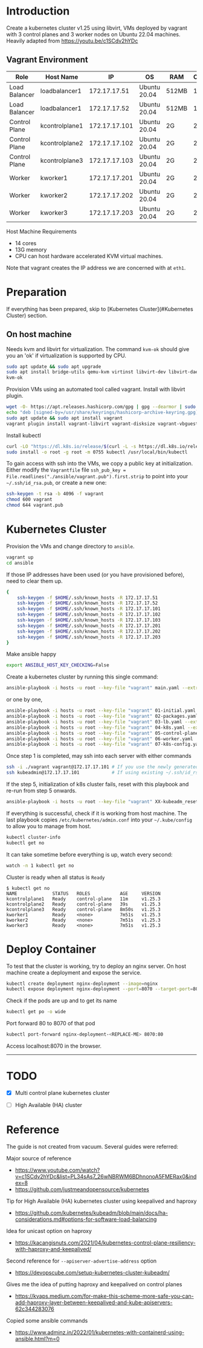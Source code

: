 # Introduction

Create a kubernetes cluster v1.25 using libvirt, VMs deployed by vagrant with 3 
control planes and 3 worker nodes on Ubuntu 22.04 machines. Heavily adapted from 
https://youtu.be/c1SCdv2hYDc 

## Vagrant Environment
| Role          | Host Name      | IP            | OS           | RAM   | CPU |
|---------------|----------------|---------------|--------------|-------|-----|
| Load Balancer | loadbalancer1  | 172.17.17.51  | Ubuntu 20.04 | 512MB | 1   |
| Load Balancer | loadbalancer1  | 172.17.17.52  | Ubuntu 20.04 | 512MB | 1   |
| Control Plane | kcontrolplane1 | 172.17.17.101 | Ubuntu 20.04 | 2G    | 2   |
| Control Plane | kcontrolplane2 | 172.17.17.102 | Ubuntu 20.04 | 2G    | 2   |
| Control Plane | kcontrolplane3 | 172.17.17.103 | Ubuntu 20.04 | 2G    | 2   |
| Worker        | kworker1       | 172.17.17.201 | Ubuntu 20.04 | 2G    | 2   |
| Worker        | kworker2       | 172.17.17.202 | Ubuntu 20.04 | 2G    | 2   |
| Worker        | kworker3       | 172.17.17.203 | Ubuntu 20.04 | 2G    | 2   |


Host Machine Requirements

 - 14 cores
 - 13G memory
 - CPU can host hardware accelerated KVM virtual machines.

Note that vagrant creates the IP address we are concerned with at `eth1`.

# Preparation

If everything has been prepared, skip to [Kubernetes Cluster](#Kubernetes Cluster) section.

## On host machine

Needs kvm and libvirt for virtualization. The command `kvm-ok` should give you an 'ok' if
virtualization is supported by CPU.

```sh
sudo apt update && sudo apt upgrade
sudo apt install bridge-utils qemu-kvm virtinst libvirt-dev libvirt-daemon virt-manager
kvm-ok
```

Provision VMs using an automated tool called vagrant. Install with libvirt plugin.

```sh
wget -O- https://apt.releases.hashicorp.com/gpg | gpg --dearmor | sudo tee /usr/share/keyrings/hashicorp-archive-keyring.gpg
echo "deb [signed-by=/usr/share/keyrings/hashicorp-archive-keyring.gpg] https://apt.releases.hashicorp.com $(lsb_release -cs) main" | sudo tee /etc/apt/sources.list.d/hashicorp.list
sudo apt update && sudo apt install vagrant
vagrant plugin install vagrant-libvirt vagrant-disksize vagrant-vbguest
```

Install kubectl

```sh
curl -LO "https://dl.k8s.io/release/$(curl -L -s https://dl.k8s.io/release/stable.txt)/bin/linux/amd64/kubectl"
sudo install -o root -g root -m 0755 kubectl /usr/local/bin/kubectl
```

To gain access with ssh into the VMs, we copy a public key at initialization. Either
modify the `Vagrantfile` file `ssh_pub_key = File.readlines("./ansible/vagrant.pub").first.strip`
to point into your `~/.ssh/id_rsa.pub`, or create a new one:

```sh
ssh-keygen -t rsa -b 4096 -f vagrant
chmod 600 vagrant
chmod 644 vagrant.pub
```


# Kubernetes Cluster

Provision the VMs and change directory to `ansible`.

```sh
vagrant up
cd ansible
```

If those IP addresses have been used (or you have provisioned before), need to clear them 
up.

```sh
{
    ssh-keygen -f $HOME/.ssh/known_hosts -R 172.17.17.51
    ssh-keygen -f $HOME/.ssh/known_hosts -R 172.17.17.52
    ssh-keygen -f $HOME/.ssh/known_hosts -R 172.17.17.101
    ssh-keygen -f $HOME/.ssh/known_hosts -R 172.17.17.102
    ssh-keygen -f $HOME/.ssh/known_hosts -R 172.17.17.103
    ssh-keygen -f $HOME/.ssh/known_hosts -R 172.17.17.201
    ssh-keygen -f $HOME/.ssh/known_hosts -R 172.17.17.202
    ssh-keygen -f $HOME/.ssh/known_hosts -R 172.17.17.203
}
```

Make ansible happy

```sh
export ANSIBLE_HOST_KEY_CHECKING=False
```

Create a kubernetes cluster by running this single command:

```sh
ansible-playbook -i hosts -u root --key-file "vagrant" main.yaml --extra-vars "@vars.json"
```

or one by one,

```sh
ansible-playbook -i hosts -u root --key-file "vagrant" 01-initial.yaml
ansible-playbook -i hosts -u root --key-file "vagrant" 02-packages.yaml
ansible-playbook -i hosts -u root --key-file "vagrant" 03-lb.yaml --extra-vars "@vars.json"
ansible-playbook -i hosts -u root --key-file "vagrant" 04-k8s.yaml --extra-vars "@vars.json"
ansible-playbook -i hosts -u root --key-file "vagrant" 05-control-plane.yaml --extra-vars "@vars.json"
ansible-playbook -i hosts -u root --key-file "vagrant" 06-worker.yaml
ansible-playbook -i hosts -u root --key-file "vagrant" 07-k8s-config.yaml
```

Once step 1 is completed, may ssh into each server with either commands

```sh
ssh -i ./vagrant vagrant@172.17.17.101 # If you use the newly generated public-private key pair
ssh kubeadmin@172.17.17.101            # If using existing ~/.ssh/id_rsa.pub key
```

If the step 5, initialization of k8s cluster fails, reset with this playbook and re-run 
from step 5 onwards.

```sh
ansible-playbook -i hosts -u root --key-file "vagrant" XX-kubeadm_reset.yaml
```


If everything is successful, check if it is working from host machine. The last playbook
copies `/etc/kubernetes/admin.conf` into your `~/.kube/config` to allow you to manage
from host.

```sh
kubectl cluster-info
kubectl get no
```

It can take sometime before everything is up, watch every second:

```sh
watch -n 1 kubectl get no
```

Cluster is ready when all status is `Ready`

```
$ kubectl get no
NAME             STATUS   ROLES           AGE     VERSION
kcontrolplane1   Ready    control-plane   11m     v1.25.3
kcontrolplane2   Ready    control-plane   39s     v1.25.3
kcontrolplane3   Ready    control-plane   8m50s   v1.25.3
kworker1         Ready    <none>          7m51s   v1.25.3
kworker2         Ready    <none>          7m51s   v1.25.3
kworker3         Ready    <none>          7m51s   v1.25.3
```

# Deploy Container

To test that the cluster is working, try to deploy an nginx server. On host machine create
a deployment and expose the service.

```sh
kubectl create deployment nginx-deployment --image=nginx
kubectl expose deployment nginx-deployment --port=8070 --target-port=80
```

Check if the pods are up and to get its name

```sh
kubectl get po -o wide
```

Port forward 80 to 8070 of that pod

```sh
kubectl port-forward nginx-deployment-<REPLACE-ME> 8070:80
```

Access localhost:8070 in the browser.

---

# TODO

 - [x] Multi control plane kubernetes cluster
 - [ ] High Available (HA) cluster


# Reference

The guide is not created from vacuum. Several guides were referred:

Major source of reference
 - https://www.youtube.com/watch?v=c1SCdv2hYDc&list=PL34sAs7_26wNBRWM6BDhnonoA5FMERax0&index=8
 - https://github.com/justmeandopensource/kubernetes

Tip for High Available (HA) kubernetes cluster using keepalived and haproxy
 - https://github.com/kubernetes/kubeadm/blob/main/docs/ha-considerations.md#options-for-software-load-balancing

Idea for unicast option on haproxy 
 - https://kacangisnuts.com/2021/04/kubernetes-control-plane-resiliency-with-haproxy-and-keepalived/

Second reference for `--apiserver-advertise-address` option
 - https://devopscube.com/setup-kubernetes-cluster-kubeadm/

Gives me the idea of putting haproxy and keepalived on control planes
 - https://kvaps.medium.com/for-make-this-scheme-more-safe-you-can-add-haproxy-layer-between-keepalived-and-kube-apiservers-62c344283076

Copied some ansible commands
 - https://www.adminz.in/2022/01/kubernetes-with-containerd-using-ansible.html?m=0
